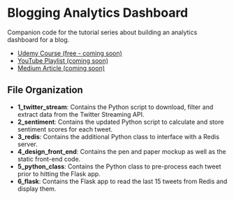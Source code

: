 # Blogging Analytics Dashboard

Companion code for the tutorial series about building an analytics dashboard for a blog.

- [Udemy Course (free - coming soon)]()
- [YouTube Playlist (coming soon)]()
- [Medium Article (coming soon)]()

## File Organization

- **1_twitter_stream**: Contains the Python script to download, filter and extract data from the Twitter Streaming API.
- **2_sentiment**: Contains the updated Python script to calculate and store sentiment scores for each tweet.
- **3_redis**: Contains the additional Python class to interface with a Redis server.
- **4_design_front_end**: Contains the pen and paper mockup as well as the static front-end code.
- **5_python_class**: Contains the Python class to pre-process each tweet prior to hitting the Flask app.
- **6_flask**: Contains the Flask app to read the last 15 tweets from Redis and display them.
